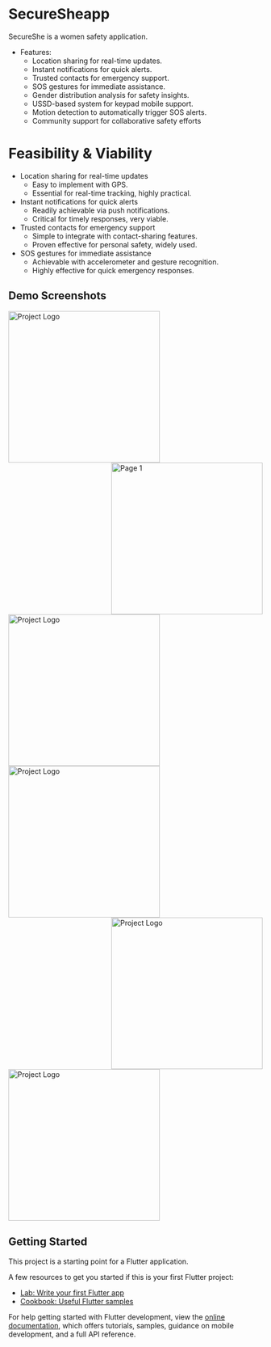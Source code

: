 # SecureSheapp
SecureShe is a women safety application.

- Features:
  - Location sharing for real-time updates.
  - Instant notifications for quick alerts.
  - Trusted contacts for emergency support.
  - SOS gestures for immediate assistance.
  - Gender distribution analysis for safety insights.
  - USSD-based system for keypad mobile support.
  - Motion detection to automatically trigger SOS alerts.
  - Community support for collaborative safety efforts

# Feasibility & Viability 
- Location sharing for real-time updates
  - Easy to implement with GPS.
  - Essential for real-time tracking, highly practical.
- Instant notifications for quick alerts
   - Readily achievable via push notifications.
   - Critical for timely responses, very viable.
- Trusted contacts for emergency support
   - Simple to integrate with contact-sharing features.
   - Proven effective for personal safety, widely used.
- SOS gestures for immediate assistance
   - Achievable with accelerometer and gesture recognition.
   - Highly effective for quick emergency responses.

## Demo Screenshots


<img src="https://github.com/GobihaJS/SecureShe/blob/main/Demo_screenshots/Logo.jpeg" alt="Project Logo" align ="left" width="300">
<img src="https://github.com/GobihaJS/SecureShe/blob/main/Demo_screenshots/Page1.jpeg" alt="Page 1" align = "right" width="300">
<img src="https://github.com/GobihaJS/SecureShe/blob/main/Demo_screenshots/Page2.jpeg" alt="Project Logo" width="300">
<img src="https://github.com/GobihaJS/SecureShe/blob/main/Demo_screenshots/Page3.jpeg" alt="Project Logo" align ="left"  width="300">
<img src="https://github.com/GobihaJS/SecureShe/blob/main/Demo_screenshots/Page%204.jpg" alt="Project Logo" align ="right" width="300">
<img src="https://github.com/GobihaJS/SecureShe/blob/main/Demo_screenshots/Page%205.jpeg" alt="Project Logo" width="300">

## Getting Started

This project is a starting point for a Flutter application.

A few resources to get you started if this is your first Flutter project:

- [Lab: Write your first Flutter app](https://docs.flutter.dev/get-started/codelab)
- [Cookbook: Useful Flutter samples](https://docs.flutter.dev/cookbook)

For help getting started with Flutter development, view the
[online documentation](https://docs.flutter.dev/), which offers tutorials,
samples, guidance on mobile development, and a full API reference.
